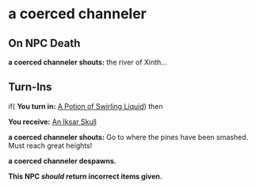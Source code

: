 # a coerced channeler

## On NPC Death

**a coerced channeler shouts:** <span class="text-danger">the river of Xinth...</span>
## Turn-Ins





if( **You turn in:** [A Potion of Swirling Liquid](/item/12752)) then


 **You receive:**  [An Iksar Skull](/item/12750) 


**a coerced channeler shouts:** <span class="text-danger">Go to where the pines have been smashed. Must reach great heights!</span>


**a coerced channeler despawns.**




**This NPC *should* return incorrect items given.**
 




